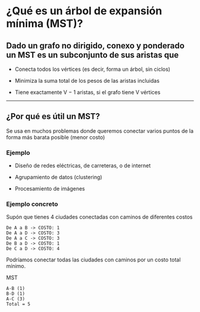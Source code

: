 # ¿Qué es un árbol de expansión mínima (MST)?

## Dado un grafo no dirigido, conexo y ponderado un MST es un subconjunto de sus aristas que

- Conecta todos los vértices (es decir, forma un árbol, sin ciclos)

- Minimiza la suma total de los pesos de las aristas incluidas

- Tiene exactamente V − 1 aristas, si el grafo tiene V vértices

---

## ¿Por qué es útil un MST?

Se usa en muchos problemas donde queremos conectar varios puntos de la forma más barata posible (menor costo)

### Ejemplo

- Diseño de redes eléctricas, de carreteras, o de internet

- Agrupamiento de datos (clustering)

- Procesamiento de imágenes

### Ejemplo concreto

Supón que tienes 4 ciudades conectadas con caminos de diferentes costos
```
De A a B -> COSTO: 1
De A a D -> COSTO: 3
De A a C -> COSTO: 3
De B a D -> COSTO: 1
De C a D -> COSTO: 4
```

Podríamos conectar todas las ciudades con caminos por un costo total mínimo. 

MST
```
A-B (1)
B-D (1)
A-C (3)
Total = 5
```

